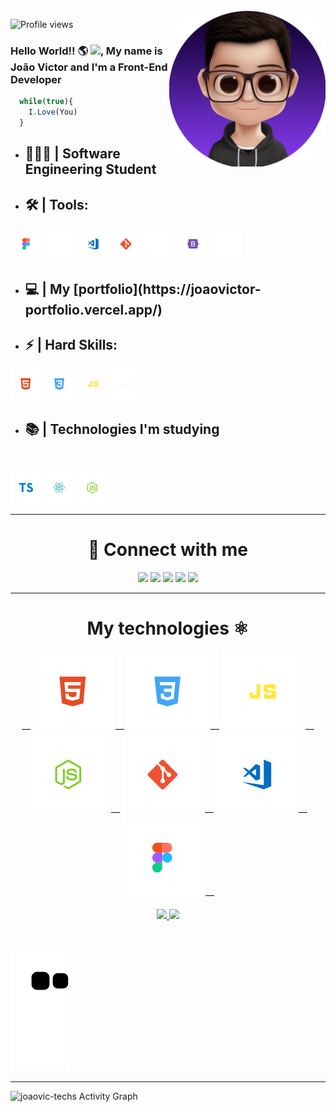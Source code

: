 <img align="right" alt="joaovic-tech-pic" height="250" style="border-radius:50px;" src="./meu_cartoon.png" /> 
<p align="left"><img src="https://komarev.com/ghpvc/?username=joaovic-tech&color=blue" alt="Profile views"/></p>
<h3 align="left">Hello World!! 🌎 <img src="https://raw.githubusercontent.com/kaueMarques/kaueMarques/master/hi.gif" width="30px">, My name is João Victor and I'm a Front-End Developer</h3>

```js
  while(true){
    I.Love(You)
  }
```

- <h2> 👨🏻‍💻 | Software Engineering Student </h2>
- <h2> 🛠️ | Tools: </h2> 
<div>
  <img src="https://github.com/joaovic-tech/icons/blob/main/svgs/figma.svg" height="50"/> 
  <img src="https://github.com/joaovic-tech/icons/blob/main/svgs/notion.svg" height="50"/> 
  <img src="https://github.com/joaovic-tech/icons/blob/main/svgs/vscode.svg" height="50"/> 
  <img src="https://github.com/joaovic-tech/icons/blob/main/svgs/git.svg" height="50"/>
  <img src="https://github.com/joaovic-tech/icons/blob/main/svgs/github.svg" height="50"/>
  <img src="https://github.com/joaovic-tech/icons/blob/main/svgs/bootstrap.svg" height="50"/>
  <img src="https://github.com/joaovic-tech/icons/blob/main/svgs/terminal.svg" height="50"/>
</div>

- <h2> 💻 | My [portfolio](https://joaovictor-portfolio.vercel.app/) </h2>
- <h2> ⚡ | Hard Skills: </h2>
<div>
  <img src="https://github.com/joaovic-tech/icons/blob/main/svgs/html.svg" height="50"/> 
  <img src="https://github.com/joaovic-tech/icons/blob/main/svgs/css.svg" height="50"/> 
  <img src="https://github.com/joaovic-tech/icons/blob/main/svgs/js.svg" height="50"/> 
  <img src="https://github.com/joaovic-tech/icons/blob/main/svgs/mysql.svg" height="50"/>
</div>

- <h2> 📚 | Technologies I'm studying </h2> <br>
<div>
  <img src="https://github.com/joaovic-tech/icons/blob/main/svgs/typescript.svg" height="50"/> 
  <img src="https://github.com/joaovic-tech/icons/blob/main/svgs/react.svg" height="50"/> 
  <img src="https://github.com/joaovic-tech/icons/blob/main/svgs/nodejs.svg" height="50"/> 
</div>
<hr>
<div align="center"> 
  <h1 align="center">💜 Connect with me</h1>
  
  [<img src="https://img.shields.io/badge/twitter-%231877F2.svg?&style=for-the-badge&color=blueviolet&logo=twitter&logoColor=white" />](https://twitter.com/joaovic_tech)
  [<img src="https://img.shields.io/badge/github-%231877F2.svg?&style=for-the-badge&color=blueviolet&logo=github&logoColor=white" />](https://github.com/joaovic_tech)
  [<img src="https://img.shields.io/badge/linkedin-%231877F2.svg?&style=for-the-badge&color=blueviolet&logo=linkedin&logoColor=white" />](https://www.linkedin.com/in/joaovic_tech/) 
  [<img src = "https://img.shields.io/badge/instagram-%231877F2.svg?&style=for-the-badge&color=blueviolet&logo=instagram&logoColor=white">](https://www.instagram.com/joaovic_tech/) 
  [<img src = "https://img.shields.io/badge/gmail-%231877F2.svg?&style=for-the-badge&color=blueviolet&logo=gmail&logoColor=white">](mailto:joaovictorca2004@gmail.com) 
  
</div>
<hr>
<div align="center">
  <h1>My technologies ⚛</h1>
  
  &mdash;
  ![HTML](https://github.com/joaovic-tech/icons/blob/main/svgs/html.svg) &mdash;
  ![CSS](./svgs/css.svg) &mdash;
  ![JS](./svgs/js.svg) &mdash;
  ![Figma](./svgs/nodejs.svg) &mdash;
  ![Git](./svgs/git.svg) &mdash;
  ![VSCode](./svgs/vscode.svg) &mdash;
  ![Figma](./svgs/figma.svg) &mdash;
  
</div>
<div align="center">
  <a href="https://www.instagram.com/joaovic.tech">
  <img height="150em" src="https://github-readme-stats.vercel.app/api/top-langs/?username=joaovic-tech&layout=compact&langs_count=7&theme=midnight-purple"/>
  <img height="150em" src="https://github-readme-stats.vercel.app/api?username=joaovic-tech&show_icons=true&theme=midnight-purple&include_all_commits=true&count_private=true"/>
  </a>
</div>
<br><br>

![Snake animation](https://github.com/joaovic-tech/joaovic-tech/blob/output/github-contribution-grid-snake.svg)

<hr>
<img alt="joaovic-techs Activity Graph" src="https://activity-graph.herokuapp.com/graph?username=joaovic-tech&custom_title=joaovic-tech%27s%20Contribution%20Graph&bg_color=121214&color=737380&line=28203e&point=8257e5&hide_border=true"/>
